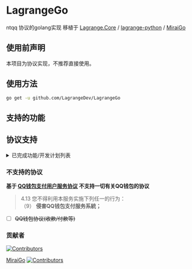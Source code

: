 # LagrangeGo
ntqq 协议的golang实现 移植于 [Lagrange.Core](https://github.com/KonataDev/Lagrange.Core) /
[lagrange-python](https://github.com/LagrangeDev/lagrange-python) / [MiraiGo](https://github.com/Mrs4s/MiraiGo)

## 使用前声明
本项目为协议实现，不推荐直接使用。

## 使用方法

```bash
go get -u github.com/LagrangeDev/LagrangeGo
```

## 支持的功能

## 协议支持

<details>
  <summary>已完成功能/开发计划列表</summary>

**登录**
- [ ] 账号密码登录
- [x] 二维码登录
- [ ] 验证码提交
- [ ] 设备锁验证
- [ ] 错误信息解析

**消息类型**
- [x] 文本
- [x] 图片
- [ ] 语音
- [ ] 表情
- [x] At
- [ ] 回复
- [ ] 长消息(仅群聊/私聊)
- [ ] 链接分享
- [ ] 小程序(暂只支持RAW)
- [ ] 短视频
- [ ] 合并转发
- [ ] 群文件(上传与接收信息)

**事件**
- [x] 好友消息
- [x] 群消息
- [ ] 临时会话消息
- [x] 登录号加群
- [x] 登录号退群(包含T出)
- [x] 新成员进群/退群
- [x] 群/好友消息撤回
- [x] 群禁言
- [ ] 群成员权限变更
- [x] 收到邀请进群通知
- [x] 收到其他用户进群请求
- [ ] 新好友
- [x] 新好友请求
- [ ] 客户端离线
- [ ] 群提示 (戳一戳/运气王等)

**主动操作**

_为防止滥用，不支持主动邀请新成员进群_

- [x] 发送群消息
- [x] 发送好友消息
- [ ] 发送临时会话消息
- [x] 获取/刷新群列表
- [x] 获取/刷新群成员列表
- [x] 获取/刷新好友列表
- [ ] 获取群荣誉 (龙王/群聊火焰等)
- [ ] 处理加群请求
- [ ] 处理被邀请加群请求
- [ ] 处理好友请求
- [x] 撤回群消息
- [ ] 群公告设置
- [ ] 获取群文件下载链接
- [x] 群设置 (全体禁言/群名)
- [x] 修改群成员Card
- [x] 修改群成员头衔
- [ ] ~~群成员邀请~~
- [x] 群成员禁言/解除禁言
- [x] T出群成员
- [x] 戳一戳群友
- [ ] ~~获取陌生人信息~~

</details>

### 不支持的协议
**基于 [QQ钱包支付用户服务协议](https://www.tenpay.com/v2/html5/basic/public/agreement/protocol_mqq_pay.shtml) 不支持一切有关QQ钱包的协议**

>4.13 您不得利用本服务实施下列任一的行为：
>\
>     （9） **侵害QQ钱包支付服务系統；**

- [ ] ~~QQ钱包协议(收款/付款等)~~

### 贡献者

[![Contributors](https://contributors-img.web.app/image?repo=LagrangeDev/LagrangeGo)](https://github.com/LagrangeDev/LagrangeGo/graphs/contributors)

[MiraiGo](https://github.com/Mrs4s/MiraiGo)
[![Contributors](https://contributors-img.web.app/image?repo=Mrs4s/MiraiGo)](https://github.com/Mrs4s/MiraiGo/graphs/contributors)

